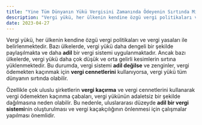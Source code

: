 ```yaml
---
title: "Yine Tüm Dünyanın Yükü Vergisini Zamanında Ödeyenin Sırtında Mı?"
description: "Vergi yükü, her ülkenin kendine özgü vergi politikaları ve vergi yasaları ile belirlenmektedir."
date: 2023-04-27
---
```


Vergi yükü, her ülkenin kendine özgü vergi politikaları ve vergi yasaları ile belirlenmektedir. Bazı ülkelerde, vergi
yükü daha dengeli bir şekilde paylaşılmakta ve daha **adil** bir vergi sistemi uygulanmaktadır. Ancak bazı ülkelerde,
vergi yükü daha çok düşük ve orta gelirli kesimlerin sırtına yüklenmektedir. Bu durumda, vergi sistemi **adil değilse**
ve zenginler, vergi ödemekten kaçınmak için **vergi cennetlerini** kullanıyorsa, vergi yükü tüm dünyanın sırtında
olabilir.

Özellikle çok uluslu şirketlerin **vergi kaçırma** ve vergi cennetlerini kullanarak vergi ödemekten kaçınma çabaları,
vergi yükünün adaletsiz bir şekilde dağılmasına neden olabilir. Bu nedenle, uluslararası düzeyde **adil bir vergi
sistemi**nin oluşturulması ve vergi kaçakçılığının önlenmesi için çalışmalar yapılması önemlidir.
